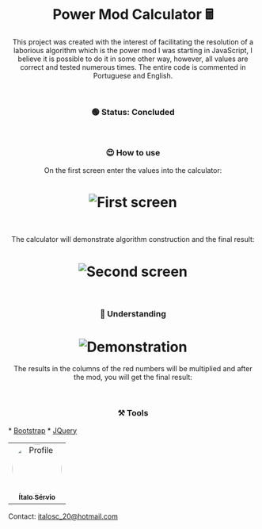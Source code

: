 <h1 align="center">Power Mod Calculator 🖩</h1>

<p align="center">
This project was created with the interest of facilitating the resolution of a laborious algorithm which is the power mod
I was starting in JavaScript, I believe it is possible to do it in some other way, however, all values are correct and tested numerous times. The entire code is commented in Portuguese and English.
</p>

<br />

<h3 align="center"> 
	🟢 Status: Concluded
</h3>

<br />

<h3 align="center">😍 How to use</h3>
<p align="center">On the first screen enter the values into the calculator:</p>
<h1 align="center">
  <img alt="First screen" src="https://i.imgur.com/ss9Co4u.png" />
</h1>

<br />

<p align="center">The calculator will demonstrate algorithm construction and the final result:</p>
<h1 align="center">
  <img alt="Second screen" src="https://i.imgur.com/kmxFuIb.png" />
</h1>

<br />

<h3 align="center">🧠 Understanding</h3>
<h1 align="center">
  <img alt="Demonstration" src="https://i.imgur.com/Nce6SWx.png" />
</h1>
<p align="center">The results in the columns of the red numbers will be multiplied and after the mod, you will get the final result:</p>

<br />

<h3 align="center">⚒️ Tools</h4>
* <a href="https://getbootstrap.com/">Bootstrap</a>
* <a href="https://jquery.com/">JQuery</a>

<br />

<table align="center">
  <tr>
    <td align="center">
      <a href="https://github.com/ItaloServio">
        <img style="border-radius: 50%;" src="https://avatars1.githubusercontent.com/u/60075865?s=460&u=407042a6a58218d29495ca19dda1bef5ca4540c3&v=4" width="100px;" alt="Profile"/>
        <br />
        <sub>
          <b>Ítalo Sérvio</b>
        </sub>
      </a>
  </tr>  
</table>


Contact: italosc_20@hotmail.com
